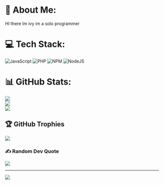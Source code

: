# 💫 About Me:
HI there Im ivy im a solo programmer


# 💻 Tech Stack:
![JavaScript](https://img.shields.io/badge/javascript-%23323330.svg?style=for-the-badge&logo=javascript&logoColor=%23F7DF1E) ![PHP](https://img.shields.io/badge/php-%23777BB4.svg?style=for-the-badge&logo=php&logoColor=white) ![NPM](https://img.shields.io/badge/NPM-%23CB3837.svg?style=for-the-badge&logo=npm&logoColor=white) ![NodeJS](https://img.shields.io/badge/node.js-6DA55F?style=for-the-badge&logo=node.js&logoColor=white)
# 📊 GitHub Stats:
![](https://github-readme-stats.vercel.app/api?username=XNS-ivy&theme=dark&hide_border=false&include_all_commits=true&count_private=false)<br/>
![](https://github-readme-streak-stats.herokuapp.com/?user=XNS-ivy&theme=dark&hide_border=false)<br/>
![](https://github-readme-stats.vercel.app/api/top-langs/?username=XNS-ivy&theme=dark&hide_border=false&include_all_commits=true&count_private=false&layout=compact)

## 🏆 GitHub Trophies
![](https://github-profile-trophy.vercel.app/?username=XNS-ivy&theme=radical&no-frame=false&no-bg=false&margin-w=4)

### ✍️ Random Dev Quote
![](https://quotes-github-readme.vercel.app/api?type=horizontal&theme=radical)

---
[![](https://visitcount.itsvg.in/api?id=XNS-ivy&icon=0&color=0)](https://visitcount.itsvg.in)

<!-- Proudly created with GPRM ( https://gprm.itsvg.in ) -->